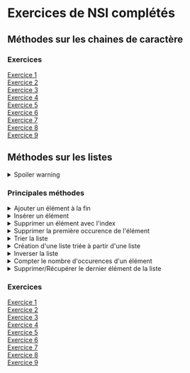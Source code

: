 # Exercices de NSI complétés
## Méthodes sur les chaines de caractère

### Exercices
[Exercice 1](Méthodes%20sur%20les%20chaines%20de%20caractère/Ex1.py)  
[Exercice 2](Méthodes%20sur%20les%20chaines%20de%20caractère/Ex2.py)  
[Exercice 3](Méthodes%20sur%20les%20chaines%20de%20caractère/Ex3.py)  
[Exercice 4](Méthodes%20sur%20les%20chaines%20de%20caractère/Ex4.py)  
[Exercice 5](Méthodes%20sur%20les%20chaines%20de%20caractère/Ex5.py)  
[Exercice 6](Méthodes%20sur%20les%20chaines%20de%20caractère/Ex6.py)  
[Exercice 7](Méthodes%20sur%20les%20chaines%20de%20caractère/Ex7.py)  
[Exercice 8](Méthodes%20sur%20les%20chaines%20de%20caractère/Ex8.py)  
[Exercice 9](Méthodes%20sur%20les%20chaines%20de%20caractère/Ex9.py)  

## Méthodes sur les listes

<details>
  <summary>Spoiler warning</summary>
  
  ```python
  console.log("I'm a code block!");
  ```
</details>

### Principales méthodes
<details>
   <summary>Ajouter un élément à la fin</summary>

  ```python
  liste.append(elt)
  ```
</details>


<details>
  <summary>Insérer un élément</summary>

  ```python
  liste.insert(index, elt)
  ```

</details>

<details>
  <summary>Supprimer un élément avec l'index</summary>

  del liste[index]

</details>

<details>
  <summary>Supprimer la première occurence de l'élément </summary>

  liste.remove(elt)

</details>

<details>
  <summary>Trier la liste</summary>

  liste.sort()

  <details>
    <summary>Inverser le tri</summary>
    liste.sort(reverse=True)
  </details>

</details>

<details>
  <summary>Création d'une liste triée à partir d'une liste</summary>

  sorted(liste)

  <details>
    <summary>Inverser le tri</summary>
      sorted(liste, reverse=True)
  </details>

</details>

<details>
  <summary>Inverser la liste</summary>

  liste.reverse()

</details>

<details>
  <summary>Compter le nombre d'occurences d'un élément</summary>

  liste.count(elt)

</details>

<details>
  <summary>Supprimer/Récupérer le dernier élément de la liste</summary>

  liste.pop()  
  <sub>note : cette méthode renvoie l'élément cela veut dire que pour  
  a = liste.pop()  
  a contiendra le dernier élément de la liste</sub>

</details>

### Exercices
[Exercice 1](Méthodes%20sur%20les%listes/Ex1.py)  
[Exercice 2](Méthodes%20sur%20les%listes/Ex2.py)  
[Exercice 3](Méthodes%20sur%20les%listes/Ex3.py)  
[Exercice 4](Méthodes%20sur%20les%listes/Ex4.py)  
[Exercice 5](Méthodes%20sur%20les%listes/Ex5.py)  
[Exercice 6](Méthodes%20sur%20les%listes/Ex6.py)  
[Exercice 7](Méthodes%20sur%20les%listes/Ex7.py)  
[Exercice 8](Méthodes%20sur%20les%listes/Ex8.py)  
[Exercice 9](Méthodes%20sur%20les%listes/Ex9.py)  